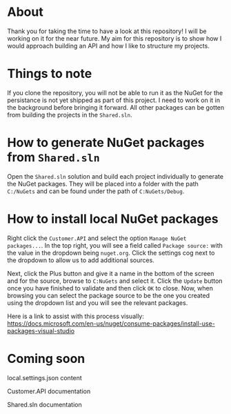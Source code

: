 # About
Thank you for taking the time to have a look at this repository! I will be working on it for the near future. My aim for this repository is to show how I would approach building an API and how I like to structure my projects.

# Things to note
If you clone the repository, you will not be able to run it as the NuGet for the persistance is not yet shipped as part of this project. I need to work on it in the background before bringing it forward. All other packages can be gotten from building the projects in the `Shared.sln`.

# How to generate NuGet packages from `Shared.sln`
Open the `Shared.sln` solution and build each project individually to generate the NuGet packages. They will be placed into a folder with the path `C:/NuGets` and can be found under the path of `C:NuGets/Debug`.

# How to install local NuGet packages
Right click the `Customer.API` and select the option `Manage NuGet packages...`. In the top right, you will see a field called `Package source:` with the value in the dropdown being `nuget.org`. Click the settings cog next to the dropdown to allow us to add additional sources.

Next, click the Plus button and give it a name in the bottom of the screen and for the source, browse to `C:NuGets` and select it. Click the `Update` button once you have finished to validate and then click `OK` to close. Now, when browsing you can select the package source to be the one you created using the dropdown list and you will see the relevant packages.

Here is a link to assist with this process visually: https://docs.microsoft.com/en-us/nuget/consume-packages/install-use-packages-visual-studio

# Coming soon
local.settings.json content

Customer.API documentation

Shared.sln documentation